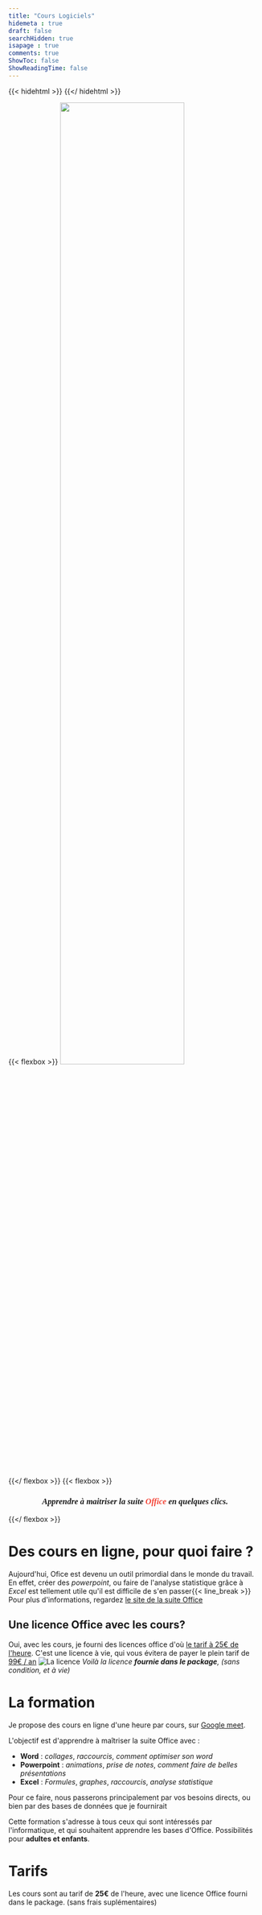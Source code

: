 ```yaml
---
title: "Cours Logiciels"
hidemeta : true
draft: false
searchHidden: true
isapage : true
comments: true
ShowToc: false
ShowReadingTime: false
---
```

{{< hidehtml >}}
    <link href="https://fonts.googleapis.com/css?family=Raleway&amp;display=swap" rel="stylesheet">
    <link href="https://fonts.googleapis.com/css2?family=Josefin+Sans:ital,wght@1,300&amp;display=swap" rel="stylesheet">
    <style>
        article h3, article h2, article h1{
            font-family : Josefin Sans;
        }
    </style>
{{</ hidehtml >}}

{{< flexbox >}}
    <img src="/logiciels.png" style="width : 70%">  
{{</ flexbox >}}
{{< flexbox >}}
    <h3 style="font-style : italic; font-family : Raleway; text-align : center">Apprendre à maitriser la suite <span style="color: #f44336;">Office</span> en quelques clics. </h3>
{{</ flexbox >}}

# Des cours en ligne, pour quoi faire ?
Aujourd'hui, Ofice est devenu un outil primordial dans le monde du travail. En effet, créer des *powerpoint*, ou faire de l'analyse statistique grâce à *Excel* est tellement utile qu'il est difficile de s'en passer{{< line_break >}}
Pour plus d'informations, regardez [le site de la suite Office](https://www.office.com/)

## Une licence Office avec les cours?

Oui, avec les cours, je fourni des licences office d'où [le tarif à 25€ de l'heure](#tarifs). C'est une licence à vie, qui vous évitera de payer le plein tarif de [99€ / an](https://www.microsoft.com/fr-fr/microsoft-365/buy/compare-all-microsoft-365-products?&activetab=tab:primaryr1)
![La licence](/Liscence.png)
*Voilà la licence **fournie dans le package**, (sans condition, et à vie)*


# La formation

Je propose des cours en ligne d'une heure par cours, sur [Google meet](https://meet.google.com/).

L'objectif est d'apprendre à maîtriser la suite Office avec :
- **Word** : *collages*, *raccourcis*, *comment optimiser son word*
- **Powerpoint** : *animations*, *prise de notes*, *comment faire de belles présentations*
- **Excel** : *Formules*, *graphes*, *raccourcis*, *analyse statistique*


Pour ce faire, nous passerons principalement par vos besoins directs, ou bien par des bases de données que je fournirait


Cette formation s'adresse à tous ceux qui sont intéressés par l'informatique, et qui souhaitent apprendre les bases d'Office. Possibilités pour **adultes et enfants**.

# Tarifs
Les cours sont au tarif de **25€** de l'heure, avec une licence Office fourni dans le package. (sans frais suplémentaires)